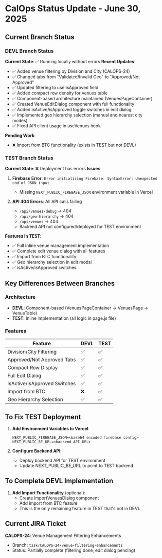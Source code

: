 # CalOps Status Update - June 30, 2025

## Current Branch Status

### DEVL Branch Status
**Current State**: ✅ Running locally without errors
**Recent Updates**:
- ✅ Added venue filtering by Division and City (CALOPS-24)
- ✅ Changed tabs from "Validated/Invalid Geo" to "Approved/Not Approved"
- ✅ Updated filtering to use isApproved field
- ✅ Added compact row density for venues table
- ✅ Component-based architecture maintained (VenuesPageContainer)
- ✅ Created VenueEditDialog component with full functionality
- ✅ Added isActive/isApproved toggle switches in edit dialog
- ✅ Implemented geo hierarchy selection (manual and nearest city modes)
- ✅ Fixed API client usage in useVenues hook

**Pending Work**:
- ❌ Import from BTC functionality (exists in TEST but not DEVL)

### TEST Branch Status  
**Current State**: ❌ Deployment has errors
**Issues**:
1. **Firebase Error**: `Error initializing Firebase: SyntaxError: Unexpected end of JSON input`
   - Missing `NEXT_PUBLIC_FIREBASE_JSON` environment variable in Vercel
   
2. **API 404 Errors**: All API calls failing
   - `/api/venues-debug` → 404
   - `/api/geo-hierarchy` → 404  
   - `/api/venues` → 404
   - Backend API not configured/deployed for TEST environment

**Features in TEST**:
- ✅ Full inline venue management implementation
- ✅ Complete edit venue dialog with all features
- ✅ Import from BTC functionality
- ✅ Geo hierarchy selection in edit modal
- ✅ isActive/isApproved switches

## Key Differences Between Branches

### Architecture
- **DEVL**: Component-based (VenuesPageContainer → VenuesPage → VenueTable)
- **TEST**: Inline implementation (all logic in page.js file)

### Features
| Feature | DEVL | TEST |
|---------|------|------|
| Division/City Filtering | ✅ | ✅ |
| Approved/Not Approved Tabs | ✅ | ✅ |
| Compact Row Display | ✅ | ✅ |
| Full Edit Dialog | ✅ | ✅ |
| isActive/isApproved Switches | ✅ | ✅ |
| Import from BTC | ❌ | ✅ |
| Geo Hierarchy Selection | ✅ | ✅ |

## To Fix TEST Deployment

1. **Add Environment Variables to Vercel**:
   ```
   NEXT_PUBLIC_FIREBASE_JSON=<base64 encoded firebase config>
   NEXT_PUBLIC_BE_URL=<backend API URL>
   ```

2. **Configure Backend API**:
   - Deploy backend API for TEST environment
   - Update NEXT_PUBLIC_BE_URL to point to TEST backend

## To Complete DEVL Implementation

1. **Add Import Functionality** (optional):
   - Create ImportVenuesDialog component
   - Add import from BTC feature
   - This is the only remaining feature in TEST that's not in DEVL

## Current JIRA Ticket
**CALOPS-24**: Venue Management Filtering Enhancements
- Branch: `task/CALOPS-24/venue-filtering-enhancements`
- Status: Partially complete (filtering done, edit dialog pending)